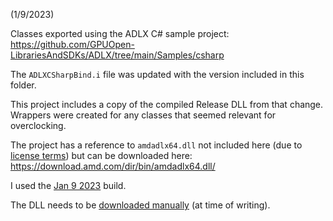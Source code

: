 (1/9/2023)

Classes exported using the ADLX C# sample project:
https://github.com/GPUOpen-LibrariesAndSDKs/ADLX/tree/main/Samples/csharp

The `ADLXCSharpBind.i` file was updated with the version included in this folder.

This project includes a copy of the compiled Release DLL from that change. Wrappers were created for
any classes that seemed relevant for overclocking.

The project has a reference to `amdadlx64.dll` not included here (due to [license terms](https://github.com/GPUOpen-LibrariesAndSDKs/ADLX/blob/main/ADLX%20SDK%20License%20Agreement.pdf))
but can be downloaded here: https://download.amd.com/dir/bin/amdadlx64.dll/

I used the [Jan 9 2023](https://download.amd.com/dir/bin/amdadlx64.dll/63AAB932421000/) build.

The DLL needs to be [downloaded manually](https://github.com/GPUOpen-LibrariesAndSDKs/ADLX/issues/4) (at time of writing).


